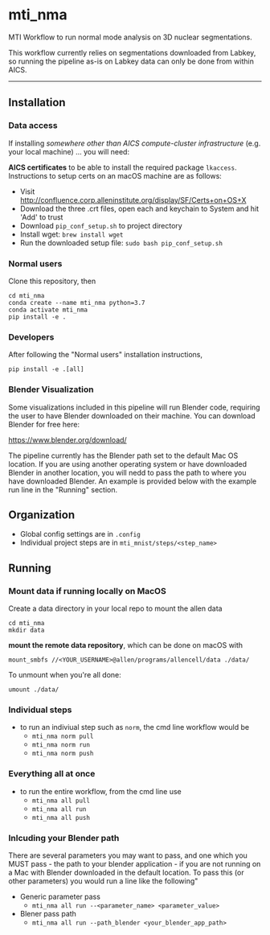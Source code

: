 # mti_nma

MTI Workflow to run normal mode analysis on 3D nuclear segmentations.

This workflow currently relies on segmentations downloaded from Labkey, 
so running the pipeline as-is on Labkey data can only be done from within AICS.

---

## Installation

### Data access
If installing *somewhere other than AICS compute-cluster infrastructure* (e.g. your local machine)
... you will need:

**AICS certificates** to be able to install the required package `lkaccess`. Instructions to setup certs on an macOS machine are as follows:

- Visit http://confluence.corp.alleninstitute.org/display/SF/Certs+on+OS+X
- Download the three .crt files, open each and keychain to System and hit 'Add' to trust
- Download `pip_conf_setup.sh` to project directory
- Install wget: `brew install wget`
- Run the downloaded setup file: `sudo bash pip_conf_setup.sh`

### Normal users
Clone this repository, then
```
cd mti_nma
conda create --name mti_nma python=3.7
conda activate mti_nma
pip install -e .
```

### Developers
After following the "Normal users" installation instructions,
```
pip install -e .[all]
```

### Blender Visualization
Some visualizations included in this    pipeline will run Blender code, requiring
the user to have Blender downloaded on their machine. You can download Blender
for free here:

https://www.blender.org/download/

The pipeline currently has the Blender path set to the default Mac OS location.
If you are using another operating system or have downloaded Blender in another
location, you will nedd to pass the path to where you have downloaded Blender.
An example is provided below with the example run line in the "Running" section.

## Organization
- Global config settings are in `.config`
- Individual project steps are in `mti_mnist/steps/<step_name>`

## Running

### Mount data if running locally on MacOS
Create a data directory in your local repo to mount the allen data 
```
cd mti_nma
mkdir data
```

**mount the remote data repository**, which can be done on macOS with 

```
mount_smbfs //<YOUR_USERNAME>@allen/programs/allencell/data ./data/
```

To unmount when you're all done:

```
umount ./data/
```

### Individual steps
- to run an indiviual step such as `norm`, the cmd line workflow would be
    - `mti_nma norm pull`
    - `mti_nma norm run`
    - `mti_nma norm push`

### Everything all at once
- to run the entire workflow, from the cmd line use
    - `mti_nma all pull`
    - `mti_nma all run`
    - `mti_nma all push`
    
### Inlcuding your Blender path
There are several parameters you may want to pass, and one which you
MUST pass - the path to your blender application - if you are not running
on a Mac with Blender downloaded in the default location.
To pass this (or other parameters) you would run a line like the following"
- Generic parameter pass
    - `mti_nma all run --<parameter_name> <parameter_value>`
- Blener pass path
    - `mti_nma all run --path_blender <your_blender_app_path>`
